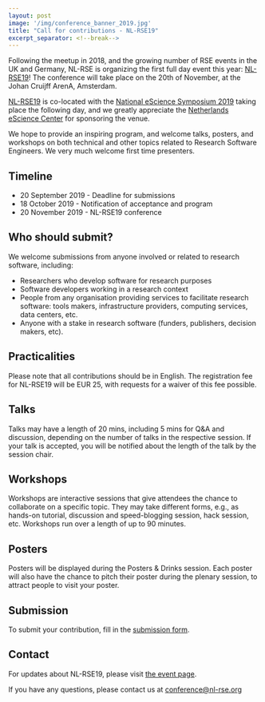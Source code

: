 ```yaml
---
layout: post
image: '/img/conference_banner_2019.jpg'
title: "Call for contributions - NL-RSE19"
excerpt_separator: <!--break-->
---
```


Following the meetup in 2018, and the growing number of RSE events in the UK and Germany, NL-RSE is organizing the first full day event this year: [NL-RSE19](https://nl-rse.org/events/NL-RSE19.html)! The conference will take place on the 20th of November, at the Johan Cruijff ArenA, Amsterdam.

<!--break-->

[NL-RSE19](events/NL-RSE19.html) is co-located with the [National eScience Symposium 2019](https://www.esciencesymposium2019.nl/) taking place the following day, and we greatly appreciate the [Netherlands eScience Center](https://www.esciencecenter.nl/) for sponsoring the venue.

We hope to provide an inspiring program, and welcome talks, posters, and workshops on both technical and other topics related to Research Software Engineers. We very much welcome first time presenters.

## Timeline
- 20 September 2019 - Deadline for submissions
- 18 October 2019 - Notification of acceptance and program
- 20 November 2019 - NL-RSE19 conference

## Who should submit?

We welcome submissions from anyone involved or related to research software, including:
- Researchers who develop software for research purposes
- Software developers working in a research context
- People from any organisation providing services to facilitate research software: tools makers, infrastructure providers, computing services, data centers, etc.
- Anyone with a stake in research software (funders, publishers, decision makers, etc).

## Practicalities
Please note that all contributions should be in English. 
The registration fee for NL-RSE19 will be EUR 25, with requests for a waiver of this fee possible.

## Talks
Talks may have a length of 20 mins, including 5 mins for Q&A and discussion, depending on the number of talks in the respective session. If your talk is accepted, you will be notified about the length of the talk by the session chair.

## Workshops
Workshops are interactive sessions that give attendees the chance to collaborate on a specific topic. They may take different forms, e.g., as hands-on tutorial, discussion and speed-blogging session, hack session, etc. Workshops run over a length of up to 90 minutes.

## Posters
Posters will be displayed during the Posters & Drinks session. Each poster will also have the chance to pitch their poster during the plenary session, to attract people to visit your poster.

## Submission
To submit your contribution, fill in the [submission form](https://forms.gle/FwR7hhpGkEBcqtQ98).

## Contact
For updates about NL-RSE19, please visit [the event page](https://nl-rse.org/events/NL-RSE19.html).

If you have any questions, please contact us at conference@nl-rse.org

